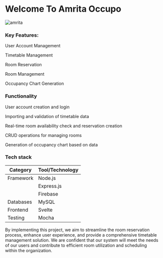 # Welcome To Amrita Occupo

![amrita](https://dt19wmazj2dns.cloudfront.net/wp-content/uploads/2020/05/amrita-vishwa-vidyapeetham-coimbatore-campus-dron-image-01-2.jpg)

### Key Features:

User Account Management

Timetable Management

Room Reservation

Room Management

Occupancy Chart Generation

### Functionality

User account creation and login

Importing and validation of timetable data

Real-time room availability check and reservation creation

CRUD operations for managing rooms

Generation of occupancy chart based on data

### Tech stack

| Category  | Tool/Technology |
| --------- | --------------- |
| Framework | Node.js         |
|           | Express.js      |
|           | Firebase        |
| Databases | MySQL           |
| Frontend  | Svelte          |
| Testing   | Mocha           |

By implementing this project, we aim to streamline the room reservation process, enhance user experience, and provide a comprehensive timetable management solution. We are confident that our system will meet the needs of our users and contribute to efficient room utilization and scheduling within the organization.
